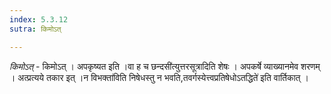 ```yaml
---
index: 5.3.12
sutra: किमोऽत्

---
```

_किमोऽत्_ - किमोऽत् । अपकृष्यत इति ।वा ह च छन्दसी॑त्युत्तरसूत्रादिति शेषः । अपकर्षे व्याख्यानमेव शरणम् । अत्प्रत्यये तकार इत् ।न विभक्ता॑विति निषेधस्तु न भवति,तवर्गस्येत्त्वप्रतिषेधोऽतद्धिते॑ इति वार्तिकात् । 